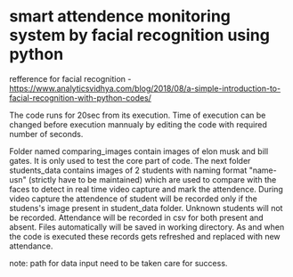 # smart attendence monitoring system by facial recognition using python

refference for facial recognition - https://www.analyticsvidhya.com/blog/2018/08/a-simple-introduction-to-facial-recognition-with-python-codes/

The code runs for 20sec from its execution. Time of execution can be changed before execution mannualy by editing the code with required number of seconds.


Folder named comparing_images contain images of elon musk and bill gates. It is only used to test the core part of code. The next folder students_data contains images of 2 students with naming format "name-usn" (strictly have to be maintained) which are used to compare with the faces to detect in real time video capture and mark the attendence. During video capture the attendence of student will be recorded only if the studens's image present in student_data folder. Unknown students will not be recorded.
Attendance will be recorded in csv for both present and absent. Files automatically will be saved in working directory. As and when the code is executed these records gets refreshed and replaced with new attendance.


note: path for data input need to be taken care for success.
